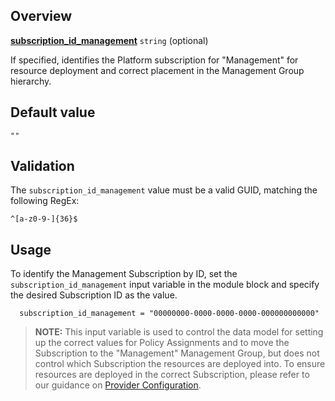## Overview

[**subscription_id_management**](#overview) `string` (optional)

If specified, identifies the Platform subscription for \"Management\" for resource deployment and correct placement in the Management Group hierarchy.

## Default value

`""`

## Validation

The `subscription_id_management` value must be a valid GUID, matching the following RegEx:

`^[a-z0-9-]{36}$`

## Usage

To identify the Management Subscription by ID, set the `subscription_id_management` input variable in the module block and specify the desired Subscription ID as the value.

```hcl
  subscription_id_management = "00000000-0000-0000-0000-000000000000"
```

> **NOTE:** This input variable is used to control the data model for setting up the correct values for Policy Assignments and to move the Subscription to the "Management" Management Group, but does not control which Subscription the resources are deployed into. To ensure resources are deployed in the correct Subscription, please refer to our guidance on [Provider Configuration][wiki_provider_configuration].

[//]: # "************************"
[//]: # "INSERT LINK LABELS BELOW"
[//]: # "************************"

[this_page]: # "Link for the current page."

[wiki_provider_configuration]: ./%5BUser-Guide%5D-Provider-Configuration "Wiki - Provider Configuration"
